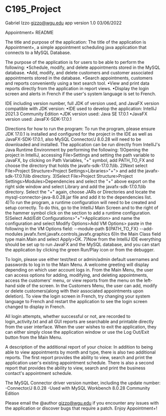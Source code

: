 # C195_Project
Gabriel Izzo
gizzo@wgu.edu
app version 1.0
03/06/2022

Appointment+ README

The title and purpose of the application:
The title of the application is Appointment+, a simple appointment scheduling java application that connects to a MySQL Database.

The purpose of the application is for users to be able to perform the following:
•Schedule, modify, and delete appointments stored in the MySQL database.
•Add, modify, and delete customers and customer associated appointments stored in the database.
•Search appointments, customers and reports conveniently using a text search tool.
•View and print data reports directly from the application in report views.
•Display the login screen and alerts in French if the user's system language is set to French.

IDE including version number, full JDK of version used, and JavaFX version compatible with JDK version:
•IDE used to develop the application: IntelliJ 2021.3 Community Edition
•JDK version used: Java SE 17.0.1
•JavaFX version used: JavaFX-SDK-17.0.1

Directions for how to run the program:
To run the program, please ensure JDK 17.0.1 is installed and configured for the project in the IDE as well as JavaFX-SDK-17.0.1, also MySQL Connector/J 8.0.28 will need to be downloaded and installed.
The application can be run directly from IntelliJ's Java Runtime Environment by performing the following: 
1)Opening the project in IntelliJ, accessing File>Settings and setting the path variable to JavaFX, by clicking on Path Variables, "+" symbol, add PATH_TO_FX and choose the directory that holds the javafx-sdk-17.0.1\lib.
2)Next select File>Project Structure>Project Settings>Libraries>"+"> and add the javafx-sdk-17.0.1\lib directory.
3)Select File>Project Structure>Project Settings>Modules>Dependencies and select the "+" above export on the right side window and select Library and add the javafx-sdk-17.0.1\lib directory. Select the "+" again, choose JARs or Directories
and locate the mysql-connector-java-8.0.28.jar file and add it to the dependencies list.
4)To run the program, a runtime configuration will need to be created and setup correctly. To do this, go to the IntelliJ Main Screen and to the right of the hammer symbol click on the section to add a runtime configuration.
5)Select Add/Edit Configurations>"+">Application> and name the configuration and select Modify Options>Add VM Options> paste in the following in the VM Options field: --module-path ${PATH_TO_FX} --add-modules javafx.fxml,javafx.controls,javafx.graphics
6)In the Main Class field type main.Main and select Apply>OK. 
7)Now from the IntelliJ IDE everything should be set up to run JavaFX and the MySQL database, and you can start the application by clicking the green Run/Play icon or from the debugger.

To login, please use either test/test or admin/admin default usernames and passwords to log in to the Main Menu.
A welcome greeting will display depending on which user account logs in.
From the Main Menu, the user can access options for adding, modifying, and deleting appointments, access the customers' menu, or view reports from the menu on the left-hand side of the screen.
In the Customers Menu, the user can add, modify or delete customers(along with their associated appointments upon deletion).
To view the login screen in French, try changing your system language to French and restart the application to see the login screen changed to display in French.

All login attempts, whether successful or not, are recorded to login_activity.txt and all GUI reports are searchable and printable directly from the user interface.
When the user wishes to exit the application, they can either simply close the application window or use the Log Out/Exit button from the Main Menu.

A description of the additional report of your choice:
In addition to being able to view appointments by month and type, there is also two additional reports.
The first report provides the ability to view, search and print the application user's existing appointment schedule.
There is also a second report that provides the ability to view, search and print the business contact's appointment schedule.

The MySQL Connector driver version number, including the update number:
-Connector/J 8.0.28
-Used with MySQL Workbench 8.0.28 Community Edition

Please email the @author gizzo@wgu.edu if you encounter any issues with the application or discover bugs that require a patch. Enjoy Appointment+!


